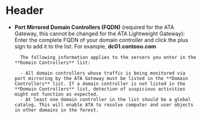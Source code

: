 # Header

- **Port Mirrored Domain Controllers (FQDN)** (required for the ATA Gateway, this cannot be changed for the ATA Lightweight Gateway): Enter the complete FQDN of your domain controller and click the plus sign to add it to the list. For example,  **dc01.contoso.com** 

        The following information applies to the servers you enter in the **Domain Controllers** list: 

        - All domain controllers whose traffic is being monitored via port mirroring by the ATA Gateway must be listed in the **Domain Controllers** list. If a domain controller is not listed in the **Domain Controllers** list, detection of suspicious activities might not function as expected. 
        - At least one domain controller in the list should be a global catalog. This will enable ATA to resolve computer and user objects in other domains in the forest. 
